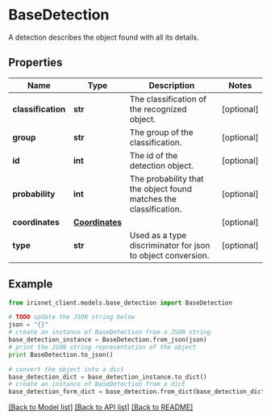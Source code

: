 # BaseDetection

A detection describes the object found with all its details.

## Properties
Name | Type | Description | Notes
------------ | ------------- | ------------- | -------------
**classification** | **str** | The classification of the recognized object. | [optional] 
**group** | **str** | The group of the classification. | [optional] 
**id** | **int** | The id of the detection object. | [optional] 
**probability** | **int** | The probability that the object found matches the classification. | [optional] 
**coordinates** | [**Coordinates**](Coordinates.md) |  | [optional] 
**type** | **str** | Used as a type discriminator for json to object conversion. | [optional] 

## Example

```python
from irisnet_client.models.base_detection import BaseDetection

# TODO update the JSON string below
json = "{}"
# create an instance of BaseDetection from a JSON string
base_detection_instance = BaseDetection.from_json(json)
# print the JSON string representation of the object
print BaseDetection.to_json()

# convert the object into a dict
base_detection_dict = base_detection_instance.to_dict()
# create an instance of BaseDetection from a dict
base_detection_form_dict = base_detection.from_dict(base_detection_dict)
```
[[Back to Model list]](../README.md#documentation-for-models) [[Back to API list]](../README.md#documentation-for-api-endpoints) [[Back to README]](../README.md)


